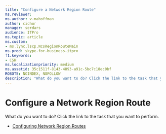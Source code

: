 ```yaml
---
title: "Configure a Network Region Route"
ms.reviewer: 
ms.author: v-mahoffman
author: cichur
manager: serdars
audience: ITPro
ms.topic: article
ms.custom:
- ms.lync.lscp.NcsRegionRouteMain
ms.prod: skype-for-business-itpro
f1.keywords:
- CSH
ms.localizationpriority: medium
ms.assetid: 35c1511f-8143-4893-a91c-5bc7c18ec0bf
ROBOTS: NOINDEX, NOFOLLOW
description: "What do you want to do? Click the link to the task that you want to perform."
---
```


# Configure a Network Region Route

What do you want to do? Click the link to the task that you want to perform.

- [Configuring Network Region Routes](/previous-versions/office/lync-server-2013/lync-server-2013-creating-or-modifying-network-region-routes)